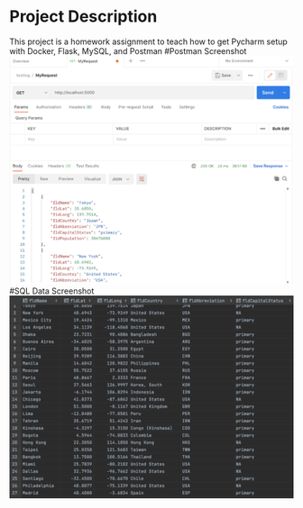 # Project Description
This project is a homework assignment to teach how to get Pycharm setup with Docker, Flask, MySQL, and Postman
#Postman Screenshot
![Postman data](screenshots/postman.png)
#SQL Data Screenshot
![pycharm data](screenshots/cities.png)
